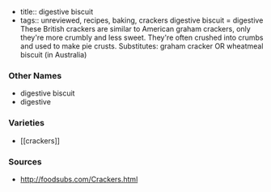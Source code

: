 - title:: digestive biscuit
- tags:: unreviewed, recipes, baking, crackers
digestive biscuit = digestive These British crackers are similar to American graham crackers, only they're more crumbly and less sweet. They're often crushed into crumbs and used to make pie crusts. Substitutes: graham cracker OR wheatmeal biscuit (in Australia)

### Other Names

* digestive biscuit
* digestive

### Varieties

* [[crackers]]

### Sources
* http://foodsubs.com/Crackers.html
